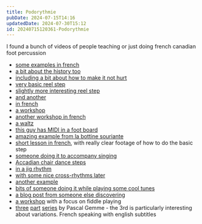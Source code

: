 ```yaml
---
title: Podorythmie
pubDate: 2024-07-15T14:16
updatedDate: 2024-07-30T15:12
id: 20240715120361-Podorythmie
---
```


I found a bunch of videos of people teaching or just doing french canadian foot percussion

- [some examples in french](https://www.youtube.com/watch?v=OjlJNumhpms)
- [a bit about the history too](https://www.youtube.com/watch?v=CDXSgRR8aCw)
- [including a bit about how to make it not hurt](https://www.youtube.com/watch?v=yRKUgY4H9o8)
- [very basic reel step](https://www.youtube.com/watch?v=MDJeIXKUqZI)
- [slightly more interesting reel step](https://www.youtube.com/watch?v=AhyCeeUksJA)
- [and another](https://www.youtube.com/watch?v=Qo97CNDI6ro)
- [in french](https://www.youtube.com/watch?v=UCq_yxwyAtc)
- [a workshop](https://www.youtube.com/watch?v=m3ijnnjOlO0)
- [another workshop in french](https://www.youtube.com/watch?v=SC0E0eo3ZuI)
- [a waltz](https://www.youtube.com/watch?v=aD-JY8wl4Ys)
- [this guy has MIDI in a foot board](https://www.youtube.com/watch?v=sacAHemW7ag)
- [amazing example from la bottine souriante](https://www.youtube.com/watch?v=o_tUCxxWXH8)
- [short lesson in french](https://www.youtube.com/watch?v=K7QKRG2e6YM), with really clear footage of how to do the basic step
- [someone doing it to accompany singing](https://www.youtube.com/watch?v=whQbiofXc8s)
- [Accadian chair dance steps](https://www.youtube.com/watch?v=x0KDtQmTIGM)
- [in a jig rhythm](https://www.youtube.com/watch?v=JtDgh2iO_eA)
- [with some nice cross-rhythms later](https://www.youtube.com/watch?v=bn0kO0lsHZo)
- [another example](https://www.youtube.com/watch?v=_rv8aPJMkXQ)
- [bits of someone doing it while playing some cool tunes](https://www.youtube.com/watch?v=w0Zpa9VR3-c)
- [a blog post from someone else discovering](https://leisureguy.ca/2022/04/30/rhythm-feet/)
- [a workshop](https://www.fiddlevideo.com/quebecois-fiddle-footwork-tutorial-andre-brunet-free/) with a focus on fiddle playing
- [three](https://www.youtube.com/watch?v=OkUQjx_AL98) [part](https://www.youtube.com/watch?v=beExkXwbSvg) [series](https://www.youtube.com/watch?v=NpaxOahxJ38) by Pascal Gemme - the 3rd is particularly interesting about variations. French speaking with english subtitles
